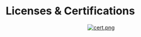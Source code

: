 # Licenses & Certifications

<p align='center'>
  <a href="#">
    <img src='https://github.com/mohd-faizy/My_Certifications/blob/main/png/_My_cert.png?raw=true' alt="cert.png">
  </a>
</p>
